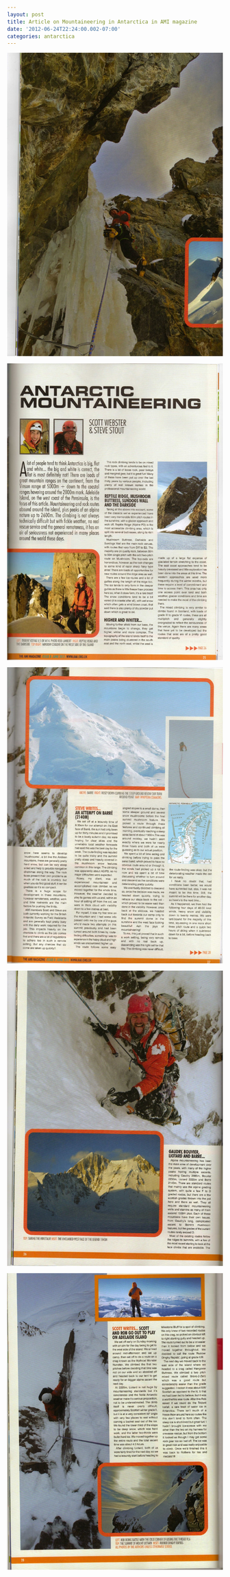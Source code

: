 ```yaml
---
layout: post
title: Article on Mountaineering in Antarctica in AMI magazine
date: '2012-06-24T22:24:00.002-07:00'
categories: antarctica
---
```

![A photo](/photos/blogger-posts/AMI(1).jpg)

![A photo](/photos/blogger-posts/AMI(2).jpg)

![A photo](/photos/blogger-posts/AMI(4).jpg)

![A photo](/photos/blogger-posts/AMI(3).jpg)

![A photo](/photos/blogger-posts/AMI(5).jpg)
